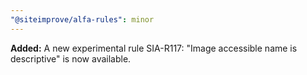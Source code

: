 ```yaml
---
"@siteimprove/alfa-rules": minor
---
```


**Added:** A new experimental rule SIA-R117: "Image accessible name is descriptive" is now available.
